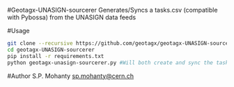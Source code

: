 #Geotagx-UNASIGN-sourcerer
Generates/Syncs a tasks.csv (compatible with Pybossa) from the UNASIGN data feeds

#Usage
```bash
git clone --recursive https://github.com/geotagx/geotagx-UNASIGN-sourcerer.git
cd geotagx-UNASIGN-sourcerer
pip install -r requirements.txt
python geotagx-unasign-sourcerer.py #Will both create and sync the tasks.csv with the UNASIGN data feed in question
```

#Author
S.P. Mohanty <sp.mohanty@cern.ch>   
